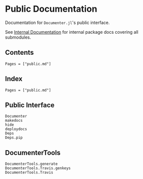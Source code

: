 # Public Documentation

Documentation for `Documenter.jl`'s public interface.

See [Internal Documentation](@ref) for internal package docs covering all submodules.

## Contents

```@contents
Pages = ["public.md"]
```

## Index

```@index
Pages = ["public.md"]
```

## Public Interface

```@docs
Documenter
makedocs
hide
deploydocs
Deps
Deps.pip
```

## DocumenterTools

```@docs
DocumenterTools.generate
DocumenterTools.Travis.genkeys
DocumenterTools.Travis
```
